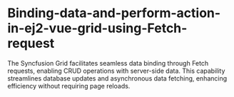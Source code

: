 # Binding-data-and-perform-action-in-ej2-vue-grid-using-Fetch-request
The Syncfusion Grid facilitates seamless data binding through Fetch requests, enabling CRUD operations with server-side data. This capability streamlines database updates and asynchronous data fetching, enhancing efficiency without requiring page reloads.
